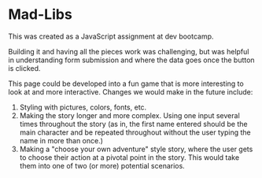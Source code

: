 # Mad-Libs

This was created as a JavaScript assignment at dev bootcamp.

Building it and having all the pieces work was challenging, but was helpful in understanding form submission and where the data goes once the button is clicked.

This page could be developed into a fun game that is more interesting to look at and more interactive. Changes we would make in the future include:

1. Styling with pictures, colors, fonts, etc.
2. Making the story longer and more complex. Using one input several times throughout the story (as in, the first name entered should be the main character and be repeated throughout without the user typing the name in more than once.)
3. Making a "choose your own adventure" style story, where the user gets to choose their action at a pivotal point in the story. This would take them into one of two (or more) potential scenarios.
